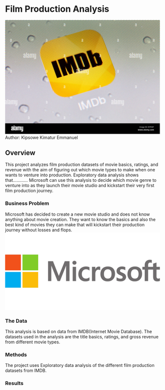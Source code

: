# Film Production Analysis
![alt text](https://github.com/Kipsowe/dsc-phase-1-project/blob/master/images/imdb.jpg)
Author: Kipsowe Kimatur Emmanuel

## Overview
This project analyzes film production datasets of movie basics, ratings, and revenue with the aim of figuring out which movie types to make when one wants to venture into production.
Exploratory data analysis shows that............ Microsoft can use this analysis to decide which movie genre to venture into as they launch their movie studio and kickstart their very first film production journey.

### Business Problem
Microsoft has decided to create a new movie studio and does not know anything about movie creation. They want to know the basics and also the best kind of movies they can make that will kickstart their production journey without losses and flops.
![alt text](https://github.com/Kipsowe/dsc-phase-1-project/blob/master/images/microsoft.png)
### The Data
This analysis is based on data from IMDB(Internet Movie Database). The datasets used in the analysis are the title basics, ratings, and gross revenue from different movie types. 


### Methods
The project uses Exploratory data analysis of the different film production datasets from IMDB.


### Results




